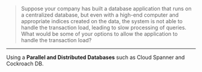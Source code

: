 > Suppose your company has built a database application that runs on a 
> centralized database, but even with a high-end computer and appropriate indices 
> created on the data, the system is not able to handle the transaction load, 
> leading to slow processing of queries. What would be some of your options 
> to allow the application to handle the transaction load? 

--------------------------------

Using a **Parallel and Distributed Databases** such as Cloud Spanner and 
Cockroach DB. 